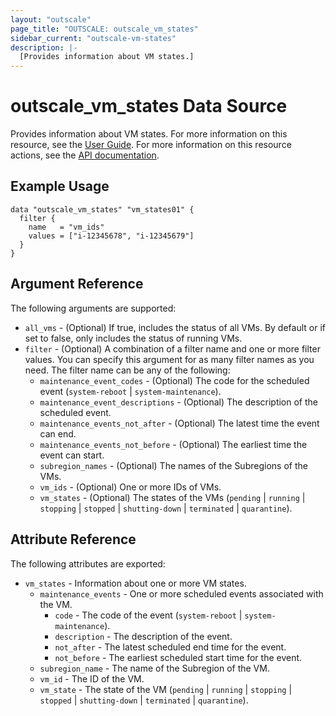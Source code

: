 ```yaml
---
layout: "outscale"
page_title: "OUTSCALE: outscale_vm_states"
sidebar_current: "outscale-vm-states"
description: |-
  [Provides information about VM states.]
---
```


# outscale_vm_states Data Source

Provides information about VM states.
For more information on this resource, see the [User Guide](https://wiki.outscale.net/display/EN/About+Instance+Lifecycle).
For more information on this resource actions, see the [API documentation](https://docs.outscale.com/api#readvmsstate).

## Example Usage

```hcl
data "outscale_vm_states" "vm_states01" {
  filter {
    name   = "vm_ids"
    values = ["i-12345678", "i-12345679"]
  }
}
```


## Argument Reference

The following arguments are supported:

* `all_vms` - (Optional) If true, includes the status of all VMs. By default or if set to false, only includes the status of running VMs.
* `filter` - (Optional) A combination of a filter name and one or more filter values. You can specify this argument for as many filter names as you need. The filter name can be any of the following:
    * `maintenance_event_codes` - (Optional) The code for the scheduled event (`system-reboot` \| `system-maintenance`).
    * `maintenance_event_descriptions` - (Optional) The description of the scheduled event.
    * `maintenance_events_not_after` - (Optional) The latest time the event can end.
    * `maintenance_events_not_before` - (Optional) The earliest time the event can start.
    * `subregion_names` - (Optional) The names of the Subregions of the VMs.
    * `vm_ids` - (Optional) One or more IDs of VMs.
    * `vm_states` - (Optional) The states of the VMs (`pending` \| `running` \| `stopping` \| `stopped` \| `shutting-down` \| `terminated` \| `quarantine`).

## Attribute Reference

The following attributes are exported:

* `vm_states` - Information about one or more VM states.
    * `maintenance_events` - One or more scheduled events associated with the VM.
        * `code` - The code of the event (`system-reboot` \| `system-maintenance`).
        * `description` - The description of the event.
        * `not_after` - The latest scheduled end time for the event.
        * `not_before` - The earliest scheduled start time for the event.
    * `subregion_name` - The name of the Subregion of the VM.
    * `vm_id` - The ID of the VM.
    * `vm_state` - The state of the VM (`pending` \| `running` \| `stopping` \| `stopped` \| `shutting-down` \| `terminated` \| `quarantine`).
